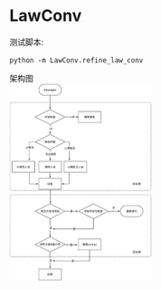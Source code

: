 # LawConv
测试脚本:
```
python -m LawConv.refine_law_conv
```

架构图   
<img src="assets/conv_infra.jpg" width="50%">